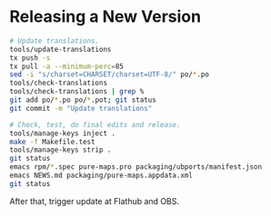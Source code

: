 Releasing a New Version
=======================

```bash
# Update translations.
tools/update-translations
tx push -s
tx pull -a --minimum-perc=85
sed -i "s/charset=CHARSET/charset=UTF-8/" po/*.po
tools/check-translations
tools/check-translations | grep %
git add po/*.po po/*.pot; git status
git commit -m "Update translations"

# Check, test, do final edits and release.
tools/manage-keys inject .
make -f Makefile.test
tools/manage-keys strip .
git status
emacs rpm/*.spec pure-maps.pro packaging/ubports/manifest.json
emacs NEWS.md packaging/pure-maps.appdata.xml
git status
```

After that, trigger update at Flathub and OBS.
